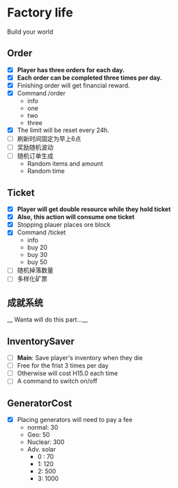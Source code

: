 # Factory life #
Build your world

## Order ##
- [x] __Player has three orders for each day.__
- [x] __Each order can be completed three times per day.__
- [x] Finishing order will get financial reward.
- [x] Command /order
    - info
    - one
    - two
    - three
- [x] The limit will be reset every 24h.
- [ ] 刷新时间固定为早上6点
- [ ] 奖励随机波动
- [ ] 随机订单生成
    - Random items and amount
    - Random time

## Ticket ##
* [x] __Player will get double resource while they hold ticket__
* [x] __Also, this action will consume one ticket__
* [x] Stopping plauer places ore block
* [x] Command /ticket
    - info
    - buy 20
    - buy 30
    - buy 50
* [ ] 随机掉落数量
* [ ] 多样化矿票

## 成就系统 ##
__ Wanta will do this part...__

## InventorySaver ##
* [ ] __Main__: Save player's inventory when they die
* [ ] Free for the frist 3 times per day
* [ ] Otherwise will cost H15.0 each time
* [ ] A command to switch on/off

## GeneratorCost ##
* [x] Placing generators will need to pay a fee
    - normal:   30
    - Geo:      50
    - Nuclear:  300
    - Adv. solar
        - 0 :   70
        - 1:    120
        - 2:    500
        - 3:    1000
